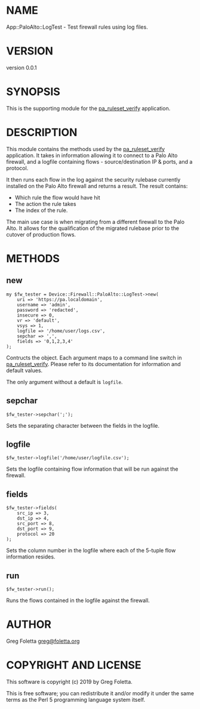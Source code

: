 # NAME

App::PaloAlto::LogTest - Test firewall rules using log files.

# VERSION

version 0.0.1

# SYNOPSIS

This is the supporting module for the [pa\_ruleset\_verify](https://metacpan.org/pod/pa_ruleset_verify) application.

# DESCRIPTION

This module contains the methods used by the [pa\_ruleset\_verify](https://metacpan.org/pod/pa_ruleset_verify) application.
It takes in information allowing it to connect to a Palo Alto firewall, and a logfile containing
flows - source/destination IP & ports, and a protocol.

It then runs each flow in the log against the security rulebase currently installed on the Palo Alto firewall 
and returns a result. The result contains:

- Which rule the flow would have hit
- The action the rule takes
- The index of the rule.

The main use case is when migrating from a different firewall to the Palo Alto. It allows for the 
qualification of the migrated rulebase prior to the cutover of production flows.

# METHODS

## new

    my $fw_tester = Device::Firewall::PaloAlto::LogTest->new(
        uri => 'https://pa.localdomain',
        username => 'admin',
        password => 'redacted',
        insecure => 0,
        vr => 'default',
        vsys => 1,
        logfile => '/home/user/logs.csv',
        sepchar => ',',
        fields => '0,1,2,3,4'
    );

Contructs the object. Each argument maps to a command line switch in [pa\_ruleset\_verify](https://metacpan.org/pod/pa_ruleset_verify). Please refer to its
documentation for information and default values.

The only argument without a default is `logfile`.

## sepchar

    $fw_tester->sepchar(';');

Sets the separating character between the fields in the logfile.

## logfile 

    $fw_tester->logfile('/home/user/logfile.csv');

Sets the logfile containing flow information that will be run against the firewall.

## fields

    $fw_tester->fields(
        src_ip => 3,
        dst_ip => 4,
        src_port => 8,
        dst_port => 9,
        protocol => 20
    );

Sets the column number in the logfile where each of the 5-tuple flow information resides.

## run

    $fw_tester->run();

Runs the flows contained in the logfile against the firewall.

# AUTHOR

Greg Foletta <greg@foletta.org>

# COPYRIGHT AND LICENSE

This software is copyright (c) 2019 by Greg Foletta.

This is free software; you can redistribute it and/or modify it under
the same terms as the Perl 5 programming language system itself.
